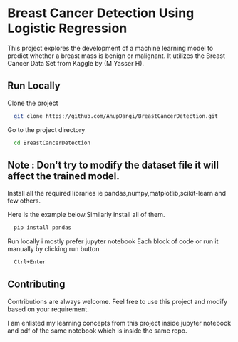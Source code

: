 
# Breast Cancer Detection Using Logistic Regression

This project explores the development of a machine learning model to predict whether a breast mass is benign or malignant. It utilizes the Breast Cancer Data Set from Kaggle by (M Yasser H).


## Run Locally

Clone the project

```bash
  git clone https://github.com/AnupDangi/BreastCancerDetection.git
```

Go to the project directory

```bash
  cd BreastCancerDetection
```
## Note : Don't try to modify the dataset file it will affect the trained model.

Install all the required libraries ie pandas,numpy,matplotlib,scikit-learn and few others.

Here is the example below.Similarly install all of them.
```bash
  pip install pandas
```

 Run locally i mostly prefer jupyter notebook 
Each block of code or run it manually by clicking run button
```bash
  Ctrl+Enter 
```

## Contributing

Contributions are always welcome.
Feel free to use this project and modify based on your requirement.

I am enlisted my learning concepts from this project inside jupyter notebook and pdf of the same notebook which is inside the same repo. 

